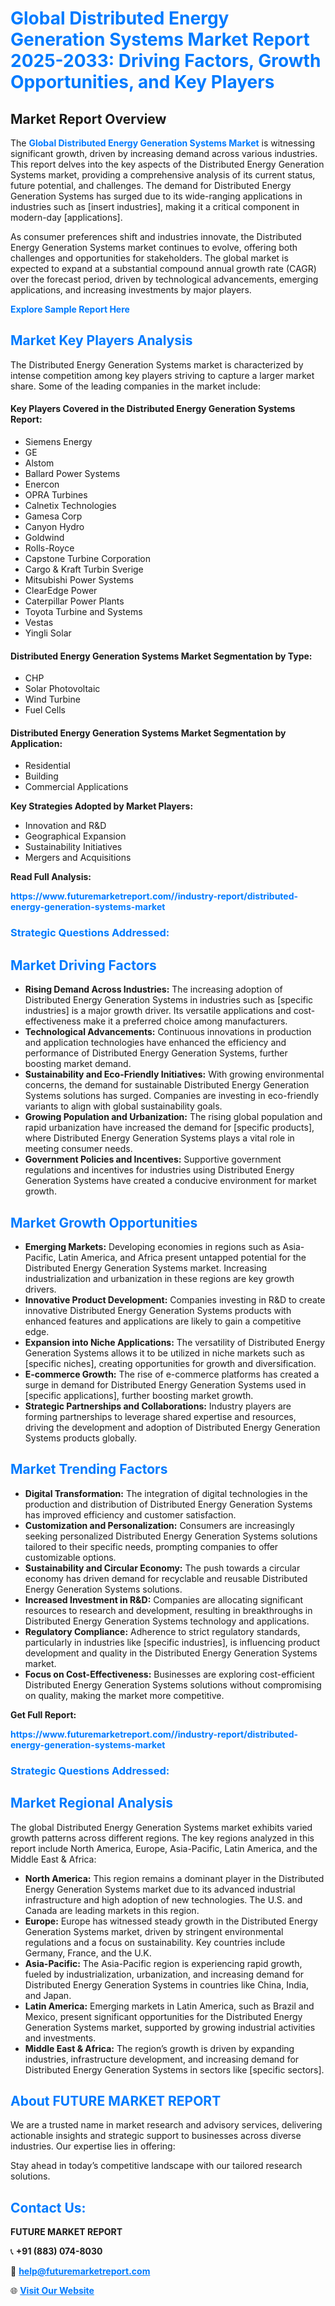 <h1 style="color: #007BFF;">Global Distributed Energy Generation Systems Market Report 2025-2033: Driving Factors, Growth Opportunities, and Key Players</h1>

<section id="overview">
<h2>Market Report Overview</h2>
<p>The <a href="https://www.futuremarketreport.com//industry-report/distributed-energy-generation-systems-market" style="color: #007BFF; text-decoration: none;"><strong>Global Distributed Energy Generation Systems Market</strong></a> is witnessing significant growth, driven by increasing demand across various industries. This report delves into the key aspects of the Distributed Energy Generation Systems market, providing a comprehensive analysis of its current status, future potential, and challenges. The demand for Distributed Energy Generation Systems has surged due to its wide-ranging applications in industries such as [insert industries], making it a critical component in modern-day [applications].</p>
<p>As consumer preferences shift and industries innovate, the Distributed Energy Generation Systems market continues to evolve, offering both challenges and opportunities for stakeholders. The global market is expected to expand at a substantial compound annual growth rate (CAGR) over the forecast period, driven by technological advancements, emerging applications, and increasing investments by major players.</p>
</section>

<section id="overview">
<p><a href="https://www.futuremarketreport.com//request-sample/reportId=58378" style="color: #007BFF; text-decoration: none;"><strong>Explore Sample Report Here</strong></a></p>
</section>

<section id="key-players">
<h2 style="color: #007BFF;">Market Key Players Analysis</h2>
<p>The Distributed Energy Generation Systems market is characterized by intense competition among key players striving to capture a larger market share. Some of the leading companies in the market include:</p>
<h4>Key Players Covered in the Distributed Energy Generation Systems Report:</h4>
<ul><li>Siemens Energy</li><li>GE</li><li>Alstom</li><li>Ballard Power Systems</li><li>Enercon</li><li>OPRA Turbines</li><li>Calnetix Technologies</li><li>Gamesa Corp</li><li>Canyon Hydro</li><li>Goldwind</li><li>Rolls-Royce</li><li>Capstone Turbine Corporation</li><li>Cargo &amp; Kraft Turbin Sverige</li><li>Mitsubishi Power Systems</li><li>ClearEdge Power</li><li>Caterpillar Power Plants</li><li>Toyota Turbine and Systems</li><li>Vestas</li><li>Yingli Solar</li></ul>
<h4>Distributed Energy Generation Systems Market Segmentation by Type:</h4>
<ul><li>CHP</li><li>Solar Photovoltaic</li><li>Wind Turbine</li><li>Fuel Cells</li></ul>

<h4>Distributed Energy Generation Systems Market Segmentation by Application:</h4>
<ul><li>Residential</li><li>Building</li><li>Commercial Applications</li></ul>
<p><strong>Key Strategies Adopted by Market Players:</strong></p>
<ul>
<li>Innovation and R&D</li>
<li>Geographical Expansion</li>
<li>Sustainability Initiatives</li>
<li>Mergers and Acquisitions</li>
</ul>
</section>

<section>
<p><strong>Read Full Analysis: </strong></p><a href="https://www.futuremarketreport.com//industry-report/distributed-energy-generation-systems-market" style="color: #007BFF; text-decoration: none;"><strong>https://www.futuremarketreport.com//industry-report/distributed-energy-generation-systems-market</strong></a>
<h3 style="color: #007BFF;">Strategic Questions Addressed:</h3>
</section>

<section id="driving-factors">
<h2 style="color: #007BFF;">Market Driving Factors</h2>
<ul>
<li><strong>Rising Demand Across Industries:</strong> The increasing adoption of Distributed Energy Generation Systems in industries such as [specific industries] is a major growth driver. Its versatile applications and cost-effectiveness make it a preferred choice among manufacturers.</li>
<li><strong>Technological Advancements:</strong> Continuous innovations in production and application technologies have enhanced the efficiency and performance of Distributed Energy Generation Systems, further boosting market demand.</li>
<li><strong>Sustainability and Eco-Friendly Initiatives:</strong> With growing environmental concerns, the demand for sustainable Distributed Energy Generation Systems solutions has surged. Companies are investing in eco-friendly variants to align with global sustainability goals.</li>
<li><strong>Growing Population and Urbanization:</strong> The rising global population and rapid urbanization have increased the demand for [specific products], where Distributed Energy Generation Systems plays a vital role in meeting consumer needs.</li>
<li><strong>Government Policies and Incentives:</strong> Supportive government regulations and incentives for industries using Distributed Energy Generation Systems have created a conducive environment for market growth.</li>
</ul>
</section>

<section id="growth-opportunities">
<h2 style="color: #007BFF;">Market Growth Opportunities</h2>
<ul>
<li><strong>Emerging Markets:</strong> Developing economies in regions such as Asia-Pacific, Latin America, and Africa present untapped potential for the Distributed Energy Generation Systems market. Increasing industrialization and urbanization in these regions are key growth drivers.</li>
<li><strong>Innovative Product Development:</strong> Companies investing in R&D to create innovative Distributed Energy Generation Systems products with enhanced features and applications are likely to gain a competitive edge.</li>
<li><strong>Expansion into Niche Applications:</strong> The versatility of Distributed Energy Generation Systems allows it to be utilized in niche markets such as [specific niches], creating opportunities for growth and diversification.</li>
<li><strong>E-commerce Growth:</strong> The rise of e-commerce platforms has created a surge in demand for Distributed Energy Generation Systems used in [specific applications], further boosting market growth.</li>
<li><strong>Strategic Partnerships and Collaborations:</strong> Industry players are forming partnerships to leverage shared expertise and resources, driving the development and adoption of Distributed Energy Generation Systems products globally.</li>
</ul>
</section>

<section id="trending-factors">
<h2 style="color: #007BFF;">Market Trending Factors</h2>
<ul>
<li><strong>Digital Transformation:</strong> The integration of digital technologies in the production and distribution of Distributed Energy Generation Systems has improved efficiency and customer satisfaction.</li>
<li><strong>Customization and Personalization:</strong> Consumers are increasingly seeking personalized Distributed Energy Generation Systems solutions tailored to their specific needs, prompting companies to offer customizable options.</li>
<li><strong>Sustainability and Circular Economy:</strong> The push towards a circular economy has driven demand for recyclable and reusable Distributed Energy Generation Systems solutions.</li>
<li><strong>Increased Investment in R&D:</strong> Companies are allocating significant resources to research and development, resulting in breakthroughs in Distributed Energy Generation Systems technology and applications.</li>
<li><strong>Regulatory Compliance:</strong> Adherence to strict regulatory standards, particularly in industries like [specific industries], is influencing product development and quality in the Distributed Energy Generation Systems market.</li>
<li><strong>Focus on Cost-Effectiveness:</strong> Businesses are exploring cost-efficient Distributed Energy Generation Systems solutions without compromising on quality, making the market more competitive.</li>
</ul>
</section>

<section>
<p><strong>Get Full Report: </strong></p><a href="https://www.futuremarketreport.com//industry-report/distributed-energy-generation-systems-market" style="color: #007BFF; text-decoration: none;"><strong>https://www.futuremarketreport.com//industry-report/distributed-energy-generation-systems-market</strong></a>
<h3 style="color: #007BFF;">Strategic Questions Addressed:</h3>
</section>


<section id="regional-analysis">
<h2 style="color: #007BFF;">Market Regional Analysis</h2>
<p>The global Distributed Energy Generation Systems market exhibits varied growth patterns across different regions. The key regions analyzed in this report include North America, Europe, Asia-Pacific, Latin America, and the Middle East & Africa:</p>
<ul>
<li><strong>North America:</strong> This region remains a dominant player in the Distributed Energy Generation Systems market due to its advanced industrial infrastructure and high adoption of new technologies. The U.S. and Canada are leading markets in this region.</li>
<li><strong>Europe:</strong> Europe has witnessed steady growth in the Distributed Energy Generation Systems market, driven by stringent environmental regulations and a focus on sustainability. Key countries include Germany, France, and the U.K.</li>
<li><strong>Asia-Pacific:</strong> The Asia-Pacific region is experiencing rapid growth, fueled by industrialization, urbanization, and increasing demand for Distributed Energy Generation Systems in countries like China, India, and Japan.</li>
<li><strong>Latin America:</strong> Emerging markets in Latin America, such as Brazil and Mexico, present significant opportunities for the Distributed Energy Generation Systems market, supported by growing industrial activities and investments.</li>
<li><strong>Middle East & Africa:</strong> The region’s growth is driven by expanding industries, infrastructure development, and increasing demand for Distributed Energy Generation Systems in sectors like [specific sectors].</li>
</ul>
</section>

<footer>
<h2 style="color: #007BFF;">About FUTURE MARKET REPORT</h2>
<p>We are a trusted name in market research and advisory services, delivering actionable insights and strategic support to businesses across diverse industries. Our expertise lies in offering:</p>

<p>Stay ahead in today’s competitive landscape with our tailored research solutions.</p>

<h2 style="color: #007BFF;">Contact Us:</h2>
<p><strong>FUTURE MARKET REPORT</strong></p>
<p>📞 <strong>+91 (883) 074-8030</strong></p>
<p>📧 <strong><a href="mailto:help@futuremarketreport.com" style="color: #007BFF;">help@futuremarketreport.com</a></strong></p>
<p>🌐 <strong><a href="https://www.futuremarketreport.com/" style="color: #007BFF;">Visit Our Website</a></strong></p>
</footer>